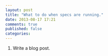 ```yaml
---
layout: post
title: "What to do when specs are running."
date: 2013-08-17 17:21
comments: true
published: false
categories: 
---
```


1. Write a blog post.
